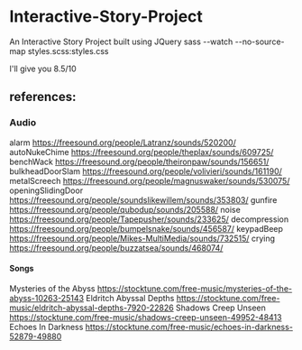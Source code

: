 # Interactive-Story-Project

An Interactive Story Project built using JQuery
sass --watch --no-source-map styles.scss:styles.css

I'll give you 8.5/10

## references:

### Audio

alarm https://freesound.org/people/Latranz/sounds/520200/
autoNukeChime https://freesound.org/people/theplax/sounds/609725/
benchWack https://freesound.org/people/theironpaw/sounds/156651/
bulkheadDoorSlam https://freesound.org/people/volivieri/sounds/161190/
metalScreech https://freesound.org/people/magnuswaker/sounds/530075/
openingSlidingDoor https://freesound.org/people/soundslikewillem/sounds/353803/
gunfire https://freesound.org/people/qubodup/sounds/205588/
noise https://freesound.org/people/Tapepusher/sounds/233625/
decompression https://freesound.org/people/bumpelsnake/sounds/456587/
keypadBeep https://freesound.org/people/Mikes-MultiMedia/sounds/732515/
crying https://freesound.org/people/buzzatsea/sounds/468074/

#### Songs

Mysteries of the Abyss https://stocktune.com/free-music/mysteries-of-the-abyss-10263-25143
Eldritch Abyssal Depths https://stocktune.com/free-music/eldritch-abyssal-depths-7920-22826
Shadows Creep Unseen https://stocktune.com/free-music/shadows-creep-unseen-49952-48413
Echoes In Darkness https://stocktune.com/free-music/echoes-in-darkness-52879-49880
